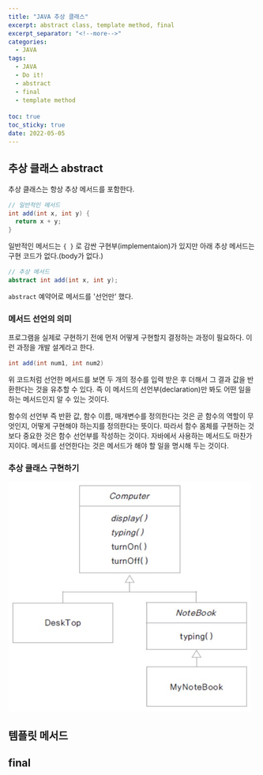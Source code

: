 ```yaml
---
title: "JAVA 추상 클래스"
excerpt: abstract class, template method, final
excerpt_separator: "<!--more-->"
categories:
  - JAVA
tags:
  - JAVA
  - Do it!
  - abstract
  - final
  - template method

toc: true
toc_sticky: true
date: 2022-05-05
---
```


## 추상 클래스 abstract

추상 클래스는 항상 추상 메서드를 포함한다.

```java
// 일반적인 메서드
int add(int x, int y) {
  return x + y;
}
```

일반적인 메서드는 `{ }` 로 감싼 구현부(implementaion)가 있지만 아래 추상 메서드는 구현 코드가 없다.(body가 없다.)

```java
// 추상 메서드
abstract int add(int x, int y);
```

`abstract` 예약어로 메서드를 '선언만' 했다.

### 메서드 선언의 의미

프로그램을 실제로 구현하기 전에 먼저 어떻게 구현할지 결정하는 과정이 필요하다. 이런 과정을 개발 설계라고 한다.

```java
int add(int num1, int num2)
```

위  코드처럼 선언한 메서드를 보면 두 개의 정수를 입력 받은 후 더해서 그 결과 값을 반환한다는 것을 유추할 수 있다. 즉 이 메서드의 선언부(declaration)만 봐도 어떤 일을 하는 메서드인지 알 수 있는 것이다.

함수의 선언부 즉 반환 값, 함수 이름, 매개변수를 정의한다는 것은 곧 함수의 역할이 무엇인지, 어떻게 구현해야 하는지를 정의한다는 뜻이다. 따라서 함수 몸체를 구현하는 것보다 중요한 것은 함수 선언부를 작성하는 것이다. 자바에서 사용하는 메서드도 마찬가지이다. 메서드를 선언한다는 것은 메서드가 해야 할 일을 명시해 두는 것이다.

### 추상 클래스 구현하기

![image](https://github.com/nortiz1349/dirtraid/blob/master/assets/images/abstract.jpg)

## 템플릿 메서드

## final

